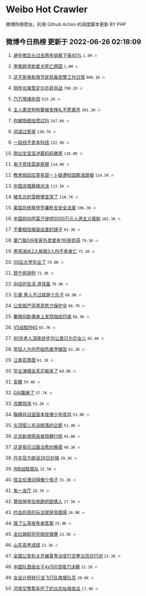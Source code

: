# Weibo Hot Crawler 



微博热榜爬虫，利用 Github Action 的调度脚本更新 BY PHP 


## 微博今日热榜 更新于 2022-06-26 02:18:09 
1. [避孕套巨头过去两年销量下降40%](https://s.weibo.com/weibo?q=%23%E9%81%BF%E5%AD%95%E5%A5%97%E5%B7%A8%E5%A4%B4%E8%BF%87%E5%8E%BB%E4%B8%A4%E5%B9%B4%E9%94%80%E9%87%8F%E4%B8%8B%E9%99%8D40%25%23&Refer=top) `1.5M 🔥` 

1. [李紫婷求助爱犬死亡原因](https://s.weibo.com/weibo?q=%23%E6%9D%8E%E7%B4%AB%E5%A9%B7%E6%B1%82%E5%8A%A9%E7%88%B1%E7%8A%AC%E6%AD%BB%E4%BA%A1%E5%8E%9F%E5%9B%A0%23&Refer=top) `1.0M 🔥` 

1. [这不是电影情节是禁毒民警工作日常](https://s.weibo.com/weibo?q=%23%E8%BF%99%E4%B8%8D%E6%98%AF%E7%94%B5%E5%BD%B1%E6%83%85%E8%8A%82%E6%98%AF%E7%A6%81%E6%AF%92%E6%B0%91%E8%AD%A6%E5%B7%A5%E4%BD%9C%E6%97%A5%E5%B8%B8%23&Refer=top) `908.1K 🔥` 

1. [网传长陵暂定刘亦菲肖战](https://s.weibo.com/weibo?q=%23%E7%BD%91%E4%BC%A0%E9%95%BF%E9%99%B5%E6%9A%82%E5%AE%9A%E5%88%98%E4%BA%A6%E8%8F%B2%E8%82%96%E6%88%98%23&Refer=top) `798.2K 🔥` 

1. [乃万情绪失控](https://s.weibo.com/weibo?q=%23%E4%B9%83%E4%B8%87%E6%83%85%E7%BB%AA%E5%A4%B1%E6%8E%A7%23&Refer=top) `523.2K 🔥` 

1. [主人离世狗狗要被卖挣扎不愿离开](https://s.weibo.com/weibo?q=%23%E4%B8%BB%E4%BA%BA%E7%A6%BB%E4%B8%96%E7%8B%97%E7%8B%97%E8%A6%81%E8%A2%AB%E5%8D%96%E6%8C%A3%E6%89%8E%E4%B8%8D%E6%84%BF%E7%A6%BB%E5%BC%80%23&Refer=top) `301.3K 🔥` 

1. [你被隐翅虫爬过吗](https://s.weibo.com/weibo?q=%23%E4%BD%A0%E8%A2%AB%E9%9A%90%E7%BF%85%E8%99%AB%E7%88%AC%E8%BF%87%E5%90%97%23&Refer=top) `167.6K 🔥` 

1. [间谍过家家](https://s.weibo.com/weibo?q=%E9%97%B4%E8%B0%8D%E8%BF%87%E5%AE%B6%E5%AE%B6&Refer=top) `130.7K 🔥` 

1. [一段线不是本科线](https://s.weibo.com/weibo?q=%23%E4%B8%80%E6%AE%B5%E7%BA%BF%E4%B8%8D%E6%98%AF%E6%9C%AC%E7%A7%91%E7%BA%BF%23&Refer=top) `122.9K 🔥` 

1. [刚出生宝宝冲着妈妈微笑](https://s.weibo.com/weibo?q=%23%E5%88%9A%E5%87%BA%E7%94%9F%E5%AE%9D%E5%AE%9D%E5%86%B2%E7%9D%80%E5%A6%88%E5%A6%88%E5%BE%AE%E7%AC%91%23&Refer=top) `116.0K 🔥` 

1. [电子竞技菜是原罪](https://s.weibo.com/weibo?q=%E7%94%B5%E5%AD%90%E7%AB%9E%E6%8A%80%E8%8F%9C%E6%98%AF%E5%8E%9F%E7%BD%AA&Refer=top) `114.9K 🔥` 

1. [教育局回应童星邵一卜疑遭校园欺凌跳楼](https://s.weibo.com/weibo?q=%23%E6%95%99%E8%82%B2%E5%B1%80%E5%9B%9E%E5%BA%94%E7%AB%A5%E6%98%9F%E9%82%B5%E4%B8%80%E5%8D%9C%E7%96%91%E9%81%AD%E6%A0%A1%E5%9B%AD%E6%AC%BA%E5%87%8C%E8%B7%B3%E6%A5%BC%23&Refer=top) `114.5K 🔥` 

1. [中国说唱巅峰对决](https://s.weibo.com/weibo?q=%23%E4%B8%AD%E5%9B%BD%E8%AF%B4%E5%94%B1%E5%B7%85%E5%B3%B0%E5%AF%B9%E5%86%B3%23&Refer=top) `113.5K 🔥` 

1. [被东北的雪糕便宜哭了](https://s.weibo.com/weibo?q=%23%E8%A2%AB%E4%B8%9C%E5%8C%97%E7%9A%84%E9%9B%AA%E7%B3%95%E4%BE%BF%E5%AE%9C%E5%93%AD%E4%BA%86%23&Refer=top) `110.7K 🔥` 

1. [美国总统拜登签署枪支安全法案](https://s.weibo.com/weibo?q=%23%E7%BE%8E%E5%9B%BD%E6%80%BB%E7%BB%9F%E6%8B%9C%E7%99%BB%E7%AD%BE%E7%BD%B2%E6%9E%AA%E6%94%AF%E5%AE%89%E5%85%A8%E6%B3%95%E6%A1%88%23&Refer=top) `106.3K 🔥` 

1. [中国将向阿富汗提供5000万元人道主义援助](https://s.weibo.com/weibo?q=%23%E4%B8%AD%E5%9B%BD%E5%B0%86%E5%90%91%E9%98%BF%E5%AF%8C%E6%B1%97%E6%8F%90%E4%BE%9B5000%E4%B8%87%E5%85%83%E4%BA%BA%E9%81%93%E4%B8%BB%E4%B9%89%E6%8F%B4%E5%8A%A9%23&Refer=top) `102.1K 🔥` 

1. [不要相信服装店里的镜子](https://s.weibo.com/weibo?q=%23%E4%B8%8D%E8%A6%81%E7%9B%B8%E4%BF%A1%E6%9C%8D%E8%A3%85%E5%BA%97%E9%87%8C%E7%9A%84%E9%95%9C%E5%AD%90%23&Refer=top) `93.3K 🔥` 

1. [厦门每5份夜宵外卖里有1份是奶茶](https://s.weibo.com/weibo?q=%23%E5%8E%A6%E9%97%A8%E6%AF%8F5%E4%BB%BD%E5%A4%9C%E5%AE%B5%E5%A4%96%E5%8D%96%E9%87%8C%E6%9C%891%E4%BB%BD%E6%98%AF%E5%A5%B6%E8%8C%B6%23&Refer=top) `79.1K 🔥` 

1. [男孩溺水2人施救3人均不幸身亡](https://s.weibo.com/weibo?q=%23%E7%94%B7%E5%AD%A9%E6%BA%BA%E6%B0%B42%E4%BA%BA%E6%96%BD%E6%95%913%E4%BA%BA%E5%9D%87%E4%B8%8D%E5%B9%B8%E8%BA%AB%E4%BA%A1%23&Refer=top) `75.2K 🔥` 

1. [00后大学毕业了](https://s.weibo.com/weibo?q=%2300%E5%90%8E%E5%A4%A7%E5%AD%A6%E6%AF%95%E4%B8%9A%E4%BA%86%23&Refer=top) `74.0K 🔥` 

1. [顾千帆钟刑](https://s.weibo.com/weibo?q=%23%E9%A1%BE%E5%8D%83%E5%B8%86%E9%92%9F%E5%88%91%23&Refer=top) `72.3K 🔥` 

1. [向往的生活 道具鱼](https://s.weibo.com/weibo?q=%E5%90%91%E5%BE%80%E7%9A%84%E7%94%9F%E6%B4%BB%20%E9%81%93%E5%85%B7%E9%B1%BC&Refer=top) `70.9K 🔥` 

1. [引章 男人不过就是个乐子](https://s.weibo.com/weibo?q=%E5%BC%95%E7%AB%A0%20%E7%94%B7%E4%BA%BA%E4%B8%8D%E8%BF%87%E5%B0%B1%E6%98%AF%E4%B8%AA%E4%B9%90%E5%AD%90&Refer=top) `68.8K 🔥` 

1. [公安部严惩黑恶势力保护伞](https://s.weibo.com/weibo?q=%23%E5%85%AC%E5%AE%89%E9%83%A8%E4%B8%A5%E6%83%A9%E9%BB%91%E6%81%B6%E5%8A%BF%E5%8A%9B%E4%BF%9D%E6%8A%A4%E4%BC%9E%23&Refer=top) `66.7K 🔥` 

1. [秦陵仰卧俑身上发现指纹印痕](https://s.weibo.com/weibo?q=%23%E7%A7%A6%E9%99%B5%E4%BB%B0%E5%8D%A7%E4%BF%91%E8%BA%AB%E4%B8%8A%E5%8F%91%E7%8E%B0%E6%8C%87%E7%BA%B9%E5%8D%B0%E7%97%95%23&Refer=top) `66.3K 🔥` 

1. [V5战胜RNG](https://s.weibo.com/weibo?q=%23V5%E6%88%98%E8%83%9CRNG%23&Refer=top) `65.7K 🔥` 

1. [90岁老人深夜徒步10公里只为见女儿](https://s.weibo.com/weibo?q=%2390%E5%B2%81%E8%80%81%E4%BA%BA%E6%B7%B1%E5%A4%9C%E5%BE%92%E6%AD%A510%E5%85%AC%E9%87%8C%E5%8F%AA%E4%B8%BA%E8%A7%81%E5%A5%B3%E5%84%BF%23&Refer=top) `65.4K 🔥` 

1. [年轻人为何开始热衷学做饭](https://s.weibo.com/weibo?q=%23%E5%B9%B4%E8%BD%BB%E4%BA%BA%E4%B8%BA%E4%BD%95%E5%BC%80%E5%A7%8B%E7%83%AD%E8%A1%B7%E5%AD%A6%E5%81%9A%E9%A5%AD%23&Refer=top) `61.2K 🔥` 

1. [江南百景图](https://s.weibo.com/weibo?q=%E6%B1%9F%E5%8D%97%E7%99%BE%E6%99%AF%E5%9B%BE&Refer=top) `61.1K 🔥` 

1. [毕业演唱会天花板来了](https://s.weibo.com/weibo?q=%23%E6%AF%95%E4%B8%9A%E6%BC%94%E5%94%B1%E4%BC%9A%E5%A4%A9%E8%8A%B1%E6%9D%BF%E6%9D%A5%E4%BA%86%23&Refer=top) `60.0K 🔥` 

1. [安娜](https://s.weibo.com/weibo?q=%E5%AE%89%E5%A8%9C&Refer=top) `59.4K 🔥` 

1. [GAI赢麻了](https://s.weibo.com/weibo?q=%23GAI%E8%B5%A2%E9%BA%BB%E4%BA%86%23&Refer=top) `57.7K 🔥` 

1. [苏醒现场](https://s.weibo.com/weibo?q=%E8%8B%8F%E9%86%92%E7%8E%B0%E5%9C%BA&Refer=top) `55.2K 🔥` 

1. [鞠婧祎浴室版本玫瑰少年库存](https://s.weibo.com/weibo?q=%23%E9%9E%A0%E5%A9%A7%E7%A5%8E%E6%B5%B4%E5%AE%A4%E7%89%88%E6%9C%AC%E7%8E%AB%E7%91%B0%E5%B0%91%E5%B9%B4%E5%BA%93%E5%AD%98%23&Refer=top) `53.0K 🔥` 

1. [头顶婴儿毛没脱落的企鹅](https://s.weibo.com/weibo?q=%23%E5%A4%B4%E9%A1%B6%E5%A9%B4%E5%84%BF%E6%AF%9B%E6%B2%A1%E8%84%B1%E8%90%BD%E7%9A%84%E4%BC%81%E9%B9%85%23&Refer=top) `51.4K 🔥` 

1. [北京新增感染者隐瞒行程](https://s.weibo.com/weibo?q=%23%E5%8C%97%E4%BA%AC%E6%96%B0%E5%A2%9E%E6%84%9F%E6%9F%93%E8%80%85%E9%9A%90%E7%9E%92%E8%A1%8C%E7%A8%8B%23&Refer=top) `45.8K 🔥` 

1. [这是我见过最治愈的晚霞](https://s.weibo.com/weibo?q=%23%E8%BF%99%E6%98%AF%E6%88%91%E8%A7%81%E8%BF%87%E6%9C%80%E6%B2%BB%E6%84%88%E7%9A%84%E6%99%9A%E9%9C%9E%23&Refer=top) `40.3K 🔥` 

1. [丹东官方辟谣26日封城](https://s.weibo.com/weibo?q=%23%E4%B8%B9%E4%B8%9C%E5%AE%98%E6%96%B9%E8%BE%9F%E8%B0%A326%E6%97%A5%E5%B0%81%E5%9F%8E%23&Refer=top) `39.3K 🔥` 

1. [WB战胜狼队](https://s.weibo.com/weibo?q=%23WB%E6%88%98%E8%83%9C%E7%8B%BC%E9%98%9F%23&Refer=top) `32.5K 🔥` 

1. [班主任激动得像个孩子](https://s.weibo.com/weibo?q=%23%E7%8F%AD%E4%B8%BB%E4%BB%BB%E6%BF%80%E5%8A%A8%E5%BE%97%E5%83%8F%E4%B8%AA%E5%AD%A9%E5%AD%90%23&Refer=top) `31.1K 🔥` 

1. [朱一龙厅](https://s.weibo.com/weibo?q=%23%E6%9C%B1%E4%B8%80%E9%BE%99%E5%8E%85%23&Refer=top) `28.7K 🔥` 

1. [蔡徐坤李玟奔跑吧跳情人](https://s.weibo.com/weibo?q=%23%E8%94%A1%E5%BE%90%E5%9D%A4%E6%9D%8E%E7%8E%9F%E5%A5%94%E8%B7%91%E5%90%A7%E8%B7%B3%E6%83%85%E4%BA%BA%23&Refer=top) `27.5K 🔥` 

1. [约会的高阶玩法就是氛围感](https://s.weibo.com/weibo?q=%23%E7%BA%A6%E4%BC%9A%E7%9A%84%E9%AB%98%E9%98%B6%E7%8E%A9%E6%B3%95%E5%B0%B1%E6%98%AF%E6%B0%9B%E5%9B%B4%E6%84%9F%23&Refer=top) `26.0K 🔥` 

1. [饿了么宵夜免单答案](https://s.weibo.com/weibo?q=%23%E9%A5%BF%E4%BA%86%E4%B9%88%E5%AE%B5%E5%A4%9C%E5%85%8D%E5%8D%95%E7%AD%94%E6%A1%88%23&Refer=top) `25.9K 🔥` 

1. [全红婵即将亮相世锦赛](https://s.weibo.com/weibo?q=%23%E5%85%A8%E7%BA%A2%E5%A9%B5%E5%8D%B3%E5%B0%86%E4%BA%AE%E7%9B%B8%E4%B8%96%E9%94%A6%E8%B5%9B%23&Refer=top) `23.5K 🔥` 

1. [山东高考成绩](https://s.weibo.com/weibo?q=%23%E5%B1%B1%E4%B8%9C%E9%AB%98%E8%80%83%E6%88%90%E7%BB%A9%23&Refer=top) `23.3K 🔥` 

1. [全国公安机关开展夏季治安打击整治百日行动](https://s.weibo.com/weibo?q=%23%E5%85%A8%E5%9B%BD%E5%85%AC%E5%AE%89%E6%9C%BA%E5%85%B3%E5%BC%80%E5%B1%95%E5%A4%8F%E5%AD%A3%E6%B2%BB%E5%AE%89%E6%89%93%E5%87%BB%E6%95%B4%E6%B2%BB%E7%99%BE%E6%97%A5%E8%A1%8C%E5%8A%A8%23&Refer=top) `23.2K 🔥` 

1. [中国队晋级女子4x100混接力决赛](https://s.weibo.com/weibo?q=%23%E4%B8%AD%E5%9B%BD%E9%98%9F%E6%99%8B%E7%BA%A7%E5%A5%B3%E5%AD%904x100%E6%B7%B7%E6%8E%A5%E5%8A%9B%E5%86%B3%E8%B5%9B%23&Refer=top) `22.2K 🔥` 

1. [女会计师转行当飞行队救援队员](https://s.weibo.com/weibo?q=%23%E5%A5%B3%E4%BC%9A%E8%AE%A1%E5%B8%88%E8%BD%AC%E8%A1%8C%E5%BD%93%E9%A3%9E%E8%A1%8C%E9%98%9F%E6%95%91%E6%8F%B4%E9%98%9F%E5%91%98%23&Refer=top) `20.6K 🔥` 

1. [河南交警帮车坏了的瓜农吆喝卖瓜](https://s.weibo.com/weibo?q=%23%E6%B2%B3%E5%8D%97%E4%BA%A4%E8%AD%A6%E5%B8%AE%E8%BD%A6%E5%9D%8F%E4%BA%86%E7%9A%84%E7%93%9C%E5%86%9C%E5%90%86%E5%96%9D%E5%8D%96%E7%93%9C%23&Refer=top) `17.9K 🔥` 

